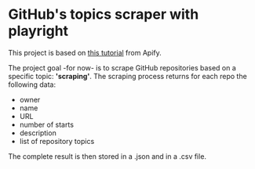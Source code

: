 # GitHub's topics scraper with playright

This project is based on [this tutorial](https://blog.apify.com/how-to-scrape-the-web-with-playwright-ece1ced75f73/) from Apify.

The project goal -for now- is to scrape GitHub repositories based on a specific topic: **'scraping'**. The scraping process returns for each repo the following data: 
- owner
- name
- URL
- number of starts
- description
- list of repository topics

The complete result is then stored in a .json and in a .csv file.